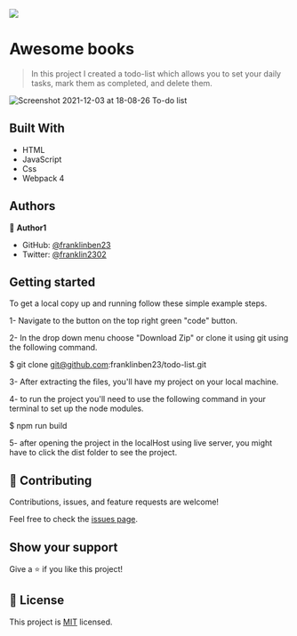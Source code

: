 ![](https://img.shields.io/badge/Microverse-blueviolet)

# Awesome books

> In this project I created a todo-list which allows you to set your daily tasks, mark them as completed, and delete them.

![Screenshot 2021-12-03 at 18-08-26 To-do list](https://user-images.githubusercontent.com/68623189/144679475-91532cb2-1952-47c4-ae0a-b3136b750b60.png)

## Built With

- HTML
- JavaScript
- Css
- Webpack 4

## Authors

👤 **Author1**

- GitHub: [@franklinben23](https://github.com/franklinben23)
- Twitter: [@franklin2302](https://twitter.com/franklin2302)

## Getting started

To get a local copy up and running follow these simple example steps.

1- Navigate to the button on the top right green "code" button.

2- In the drop down menu choose "Download Zip" or clone it using git using the following command.

$ git clone git@github.com:franklinben23/todo-list.git

3- After extracting the files, you'll have my project on your local machine.

4- to run the project you'll need to use the following command in your terminal to set up the node modules.

$ npm run build

5- after opening the project in the localHost using live server, you might have to click the dist folder to see the project.

## 🤝 Contributing

Contributions, issues, and feature requests are welcome!

Feel free to check the [issues page](../../issues/).

## Show your support

Give a ⭐️ if you like this project!

## 📝 License

This project is [MIT](./MIT.md) licensed.
